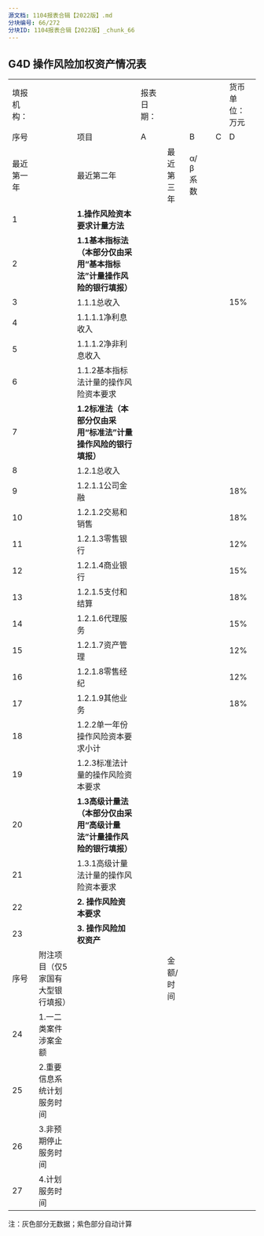 ```yaml
---
源文档: 1104报表合辑【2022版】.md
分块编号: 66/272
分块ID: 1104报表合辑【2022版】_chunk_66
---
```


## G4D 操作风险加权资产情况表

|  |  |  |  |  |  |  |  |  |
| --- | --- | --- | --- | --- | --- | --- | --- | --- |
| 填报机构： | |  | 报表日期： | |  | |  | 货币单位：万元 |
| 序号 | | 项目 | A | | B | | C | D |
| 最近第一年 | | 最近第二年 | | 最近第三年 | α/β系数 |
| 1 | | **1.操作风险资本要求计量方法** |  | |  | |  |  |
| 2 | | **1.1基本指标法（本部分仅由采用“基本指标法”计量操作风险的银行填报）** |  | |  | |  |  |
| 3 | | 1.1.1总收入 |  | |  | |  | 15% |
| 4 | | 1.1.1.1净利息收入 |  | |  | |  |  |
| 5 | | 1.1.1.2净非利息收入 |  | |  | |  |  |
| 6 | | 1.1.2基本指标法计量的操作风险资本要求 |  | |  | |  |  |
| 7 | | **1.2标准法（本部分仅由采用“标准法”计量操作风险的银行填报）** |  | |  | |  |  |
| 8 | | 1.2.1总收入 |  | |  | |  |  |
| 9 | | 1.2.1.1公司金融 |  | |  | |  | 18% |
| 10 | | 1.2.1.2交易和销售 |  | |  | |  | 18% |
| 11 | | 1.2.1.3零售银行 |  | |  | |  | 12% |
| 12 | | 1.2.1.4商业银行 |  | |  | |  | 15% |
| 13 | | 1.2.1.5支付和结算 |  | |  | |  | 18% |
| 14 | | 1.2.1.6代理服务 |  | |  | |  | 15% |
| 15 | | 1.2.1.7资产管理 |  | |  | |  | 12% |
| 16 | | 1.2.1.8零售经纪 |  | |  | |  | 12% |
| 17 | | 1.2.1.9其他业务 |  | |  | |  | 18% |
| 18 | | 1.2.2单一年份操作风险资本要求小计 |  | |  | |  |  |
| 19 | | 1.2.3标准法计量的操作风险资本要求 |  | |  | |  |  |
| 20 | | **1.3高级计量法（本部分仅由采用“高级计量法”计量操作风险的银行填报）** |  | |  | |  |  |
| 21 | | 1.3.1高级计量法计量的操作风险资本要求 |  | |  | |  |  |
| 22 | | **2. 操作风险资本要求** |  | |  | |  |  |
| 23 | | **3. 操作风险加权资产** |  | |  | |  |  |
| 序号 | 附注项目（仅5家国有大型银行填报） | | | 金额/时间 | |
| 24 | 1.一二类案件涉案金额 | | |  | |
| 25 | 2.重要信息系统计划服务时间 | | |  | |
| 26 | 3.非预期停止服务时间 | | |  | |
| 27 | 4.计划服务时间 | | |  | |

注：灰色部分无数据；紫色部分自动计算

